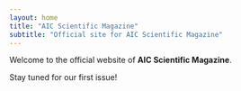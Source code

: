 ```yaml
---
layout: home
title: "AIC Scientific Magazine"
subtitle: "Official site for AIC Scientific Magazine"
---
```


Welcome to the official website of **AIC Scientific Magazine**.

Stay tuned for our first issue!

